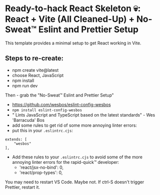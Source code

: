 # Ready-to-hack React Skeleton 💀: React + Vite (All Cleaned-Up) + No-Sweat™ Eslint and Prettier Setup

This template provides a minimal setup to get React working in Vite.

## Steps to re-create:
- npm create vite@latest
- choose React, JavaScript
- npm install
- npm run dev

Then - grab the "No-Sweat™ Eslint and Prettier Setup" 
- https://github.com/wesbos/eslint-config-wesbos
- `npm install eslint-config-wesbos`
- " Lints JavaScript and TypeScript based on the latest standards" - Wes 'Barracuda' Bos
- add some rules to get rid of some more annoying linter errors:
- put this in your `.eslintrc.cjs`:

```
extends: [
    "wesbos"
],
```
- Add these rules to your `.eslintrc.cjs` to avoid some of the more annoying linter errors for the rapid-quick™ developer:
  - 'react/jsx-no-bind': 0,
  - 'react/prop-types': 0,


You may need to restart VS Code. Maybe not. If ctrl-S doesn't trigger Prettier, restart it.



